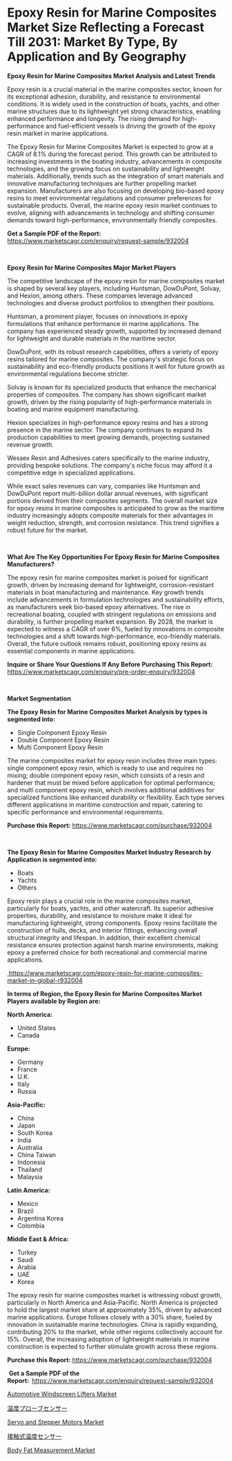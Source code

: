 <p><h1>Epoxy Resin for Marine Composites Market Size Reflecting a Forecast Till 2031: Market By Type, By Application and By Geography</h1></p><p><strong>Epoxy Resin for Marine Composites Market Analysis and Latest Trends</strong></p>
<p><p>Epoxy resin is a crucial material in the marine composites sector, known for its exceptional adhesion, durability, and resistance to environmental conditions. It is widely used in the construction of boats, yachts, and other marine structures due to its lightweight yet strong characteristics, enabling enhanced performance and longevity. The rising demand for high-performance and fuel-efficient vessels is driving the growth of the epoxy resin market in marine applications.</p><p>The Epoxy Resin for Marine Composites Market is expected to grow at a CAGR of 8.1% during the forecast period. This growth can be attributed to increasing investments in the boating industry, advancements in composite technologies, and the growing focus on sustainability and lightweight materials. Additionally, trends such as the integration of smart materials and innovative manufacturing techniques are further propelling market expansion. Manufacturers are also focusing on developing bio-based epoxy resins to meet environmental regulations and consumer preferences for sustainable products. Overall, the marine epoxy resin market continues to evolve, aligning with advancements in technology and shifting consumer demands toward high-performance, environmentally friendly composites.</p></p>
<p><strong>Get a Sample PDF of the Report:&nbsp;</strong> <a href="https://www.marketscagr.com/enquiry/request-sample/932004">https://www.marketscagr.com/enquiry/request-sample/932004</a></p>
<p>&nbsp;</p>
<p><strong>Epoxy Resin for Marine Composites Major Market Players</strong></p>
<p><p>The competitive landscape of the epoxy resin for marine composites market is shaped by several key players, including Huntsman, DowDuPont, Solvay, and Hexion, among others. These companies leverage advanced technologies and diverse product portfolios to strengthen their positions.</p><p>Huntsman, a prominent player, focuses on innovations in epoxy formulations that enhance performance in marine applications. The company has experienced steady growth, supported by increased demand for lightweight and durable materials in the maritime sector.</p><p>DowDuPont, with its robust research capabilities, offers a variety of epoxy resins tailored for marine composites. The company's strategic focus on sustainability and eco-friendly products positions it well for future growth as environmental regulations become stricter.</p><p>Solvay is known for its specialized products that enhance the mechanical properties of composites. The company has shown significant market growth, driven by the rising popularity of high-performance materials in boating and marine equipment manufacturing.</p><p>Hexion specializes in high-performance epoxy resins and has a strong presence in the marine sector. The company continues to expand its production capabilities to meet growing demands, projecting sustained revenue growth.</p><p>Wessex Resin and Adhesives caters specifically to the marine industry, providing bespoke solutions. The company's niche focus may afford it a competitive edge in specialized applications.</p><p>While exact sales revenues can vary, companies like Huntsman and DowDuPont report multi-billion dollar annual revenues, with significant portions derived from their composites segments. The overall market size for epoxy resins in marine composites is anticipated to grow as the maritime industry increasingly adopts composite materials for their advantages in weight reduction, strength, and corrosion resistance. This trend signifies a robust future for the market.</p></p>
<p>&nbsp;</p>
<p><strong>What Are The Key Opportunities For Epoxy Resin for Marine Composites Manufacturers?</strong></p>
<p><p>The epoxy resin for marine composites market is poised for significant growth, driven by increasing demand for lightweight, corrosion-resistant materials in boat manufacturing and maintenance. Key growth trends include advancements in formulation technologies and sustainability efforts, as manufacturers seek bio-based epoxy alternatives. The rise in recreational boating, coupled with stringent regulations on emissions and durability, is further propelling market expansion. By 2028, the market is expected to witness a CAGR of over 6%, fueled by innovations in composite technologies and a shift towards high-performance, eco-friendly materials. Overall, the future outlook remains robust, positioning epoxy resins as essential components in marine applications.</p></p>
<p><strong>Inquire or Share Your Questions If Any Before Purchasing This Report:</strong> <a href="https://www.marketscagr.com/enquiry/pre-order-enquiry/932004">https://www.marketscagr.com/enquiry/pre-order-enquiry/932004</a></p>
<p>&nbsp;</p>
<p><strong>Market Segmentation</strong></p>
<p><strong>The Epoxy Resin for Marine Composites Market Analysis by types is segmented into:</strong></p>
<p><ul><li>Single Component Epoxy Resin</li><li>Double Component Epoxy Resin</li><li>Multi Component Epoxy Resin</li></ul></p>
<p><p>The marine composites market for epoxy resin includes three main types: single component epoxy resin, which is ready to use and requires no mixing; double component epoxy resin, which consists of a resin and hardener that must be mixed before application for optimal performance; and multi component epoxy resin, which involves additional additives for specialized functions like enhanced durability or flexibility. Each type serves different applications in maritime construction and repair, catering to specific performance and environmental requirements.</p></p>
<p><strong>Purchase this Report:&nbsp;</strong><a href="https://www.marketscagr.com/purchase/932004">https://www.marketscagr.com/purchase/932004</a></p>
<p>&nbsp;</p>
<p><strong>The Epoxy Resin for Marine Composites Market Industry Research by Application is segmented into:</strong></p>
<p><ul><li>Boats</li><li>Yachts</li><li>Others</li></ul></p>
<p><p>Epoxy resin plays a crucial role in the marine composites market, particularly for boats, yachts, and other watercraft. Its superior adhesive properties, durability, and resistance to moisture make it ideal for manufacturing lightweight, strong components. Epoxy resins facilitate the construction of hulls, decks, and interior fittings, enhancing overall structural integrity and lifespan. In addition, their excellent chemical resistance ensures protection against harsh marine environments, making epoxy a preferred choice for both recreational and commercial marine applications.</p></p>
<p><a href="https://www.marketscagr.com/epoxy-resin-for-marine-composites-market-in-global-r932004">&nbsp;https://www.marketscagr.com/epoxy-resin-for-marine-composites-market-in-global-r932004</a></p>
<p><strong>In terms of Region, the Epoxy Resin for Marine Composites Market Players available by Region are:</strong></p>
<p>
    <p> <strong> North America: </strong>
        <ul>
            <li>United States</li>
            <li>Canada</li>
        </ul>
        </p> 
    <p> <strong> Europe: </strong>
        <ul>
            <li>Germany</li>
            <li>France</li>
            <li>U.K.</li>
            <li>Italy</li>
            <li>Russia</li>
        </ul>
        </p> 
    <p> <strong> Asia-Pacific: </strong>
        <ul>
            <li>China</li>
            <li>Japan</li>
            <li>South Korea</li>
            <li>India</li>
            <li>Australia</li>
            <li>China Taiwan</li>
            <li>Indonesia</li>
            <li>Thailand</li>
            <li>Malaysia</li>
        </ul>
        </p> 
    <p> <strong> Latin America: </strong>
        <ul>
            <li>Mexico</li>
            <li>Brazil</li>
            <li>Argentina Korea</li>
            <li>Colombia</li>
        </ul>
        </p> 
    <p> <strong> Middle East & Africa: </strong>
        <ul>
            <li>Turkey</li>
            <li>Saudi</li>
            <li>Arabia</li>
            <li>UAE</li>
            <li>Korea</li>
        </ul>
    </p>
    </p>
<p><p>The epoxy resin for marine composites market is witnessing robust growth, particularly in North America and Asia-Pacific. North America is projected to hold the largest market share at approximately 35%, driven by advanced marine applications. Europe follows closely with a 30% share, fueled by innovation in sustainable marine technologies. China is rapidly expanding, contributing 20% to the market, while other regions collectively account for 15%. Overall, the increasing adoption of lightweight materials in marine construction is expected to further stimulate growth across these regions.</p></p>
<p><strong>Purchase this Report: </strong><a href="https://www.marketscagr.com/purchase/932004">https://www.marketscagr.com/purchase/932004</a></p>
<p>&nbsp;<strong>Get a Sample PDF of the Report:&nbsp;&nbsp;</strong><a href="https://www.marketscagr.com/enquiry/request-sample/932004">https://www.marketscagr.com/enquiry/request-sample/932004</a></p>
<p><strong></strong></p>
<p><p><a href="https://issuu.com/reportprime-2/docs/automotive-windscreen-lifters-marke_37478ea11118e5">Automotive Windscreen Lifters Market</a></p><p><a href="https://medium.com/@lindakreitz2023/temperature-probessensors-market-%E3%81%AE%E3%82%B0%E3%83%AD%E3%83%BC%E3%83%90%E3%83%AB%E5%B8%82%E5%A0%B4%E6%A6%82%E8%A6%81%E3%81%AF-%E4%B8%96%E7%95%8C%E3%81%8A%E3%82%88%E3%81%B3%E4%B8%BB%E8%A6%81%E5%B8%82%E5%A0%B4%E3%81%AB%E3%81%8A%E3%81%91%E3%82%8B%E6%A5%AD%E7%95%8C%E3%81%AB%E5%BD%B1%E9%9F%BF%E3%82%92%E4%B8%8E%E3%81%88%E3%82%8B%E4%B8%BB%E8%A6%81%E3%81%AA%E3%83%88%E3%83%AC%E3%83%B3%E3%83%89%E3%81%AB%E3%81%A4%E3%81%84%E3%81%A6-%E7%8B%AC%E8%87%AA%E3%81%AE%E8%A6%96%E7%82%B9%E3%82%92%E6%8F%90%E4%BE%9B%E3%81%97%E3%81%BE%E3%81%99-b172879c24cc">温度プローブセンサー</a></p><p><a href="https://www.linkedin.com/pulse/servo-stepper-motors-market-outlook-share-analysis-6hx5f?trackingId=wT720baQReumWpqhwCA79w%3D%3D">Servo and Stepper Motors Market</a></p><p><a href="https://medium.com/@lindakreitz2023/contact-temperature-sensors-market-%E3%81%AF-%E3%82%B3%E3%82%B9%E3%83%88%E7%AE%A1%E7%90%86%E3%81%A8%E5%8A%B9%E7%8E%87%E5%90%91%E4%B8%8A%E3%82%92%E5%84%AA%E5%85%88%E3%81%97%E3%81%BE%E3%81%99-%E3%81%95%E3%82%89%E3%81%AB-%E5%A0%B1%E5%91%8A%E6%9B%B8%E3%81%AF%E5%B8%82%E5%A0%B4%E3%81%AE%E9%9C%80%E8%A6%81%E9%9D%A2%E3%81%A8%E4%BE%9B%E7%B5%A6%E9%9D%A2%E3%81%AE%E4%B8%A1%E6%96%B9%E3%82%92%E3%82%AB%E3%83%90%E3%83%BC%E3%81%97%E3%81%A6%E3%81%84%E3%81%BE%E3%81%99-contact-2208bebfdf15">接触式温度センサー</a></p><p><a href="https://medium.com/@lylaberge/the-body-fat-measurement-industry-analysis-report-offers-a-comprehensive-and-current-examination-08d0c25f91b8">Body Fat Measurement Market</a></p></p>